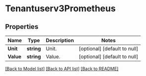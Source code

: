 # Tenantuserv3Prometheus

## Properties
Name | Type | Description | Notes
------------ | ------------- | ------------- | -------------
**Unit** | **string** | Unit. | [optional] [default to null]
**Value** | **string** | Value. | [optional] [default to null]

[[Back to Model list]](../README.md#documentation-for-models) [[Back to API list]](../README.md#documentation-for-api-endpoints) [[Back to README]](../README.md)

